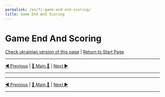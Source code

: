 ```yaml
---
permalink: /en/fi-game-end-and-scoring/
title: Game End And Scoring
---
```


# Game End And Scoring

[Check ukrainian version of this page](../ua/GameEndAndScoring.md) | [Return to Start Page](../../../index.md)

***

[◄ Previous](GamePlay.md) | [🚪 Main 🚪](IndexPage.md) | [Next ►](BasicCharactersDescription.md)

***

<!-- Content here-->

***

[◄ Previous](GamePlay.md) | [🚪 Main 🚪](IndexPage.md) | [Next ►](BasicCharactersDescription.md)

***

<!--Web links ref-->

<!--Image links ref-->